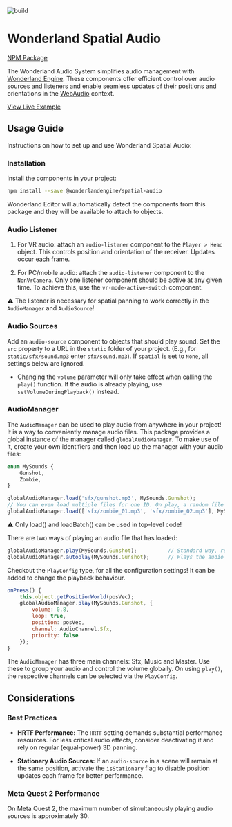 ![build](https://github.com/WonderlandEngine/wonderland-engine-examples/actions/workflows/github-pages.yml/badge.svg)

# Wonderland Spatial Audio

[NPM Package](https://www.npmjs.com/package/@wonderlandengine/spatial-audio)

The Wonderland Audio System simplifies audio management with
[Wonderland Engine](https://wonderlandengine.com). These components offer efficient control
over audio sources and listeners and enable seamless updates of their positions and
orientations in the [WebAudio](https://developer.mozilla.org/en-US/docs/Web/API/Web_Audio_API) context.

[View Live Example](https://wonderlandengine.github.io/wonderland-spatial-audio/)


## Usage Guide

Instructions on how to set up and use Wonderland Spatial Audio:

### Installation

Install the components in your project:

```sh
npm install --save @wonderlandengine/spatial-audio
```

Wonderland Editor will automatically detect the components from this package and they will
be available to attach to objects.

### Audio Listener

1. For VR audio: attach an `audio-listener` component to the `Player > Head` object.
   This controls position and orientation of the receiver. Updates occur each frame.

2. For PC/mobile audio: attach the `audio-listener` component to the `NonVrCamera`.
   Only one listener component should be active at any given time. To achieve this, use
   the `vr-mode-active-switch` component.

 ⚠️  The listener is necessary for spatial panning to work correctly in the `AudioManager` and `AudioSource`!

### Audio Sources

Add an `audio-source` component to objects that should play sound. Set the `src`
property to a URL in the `static` folder of your project.
(E.g., for `static/sfx/sound.mp3` enter `sfx/sound.mp3`).
If `spatial` is set to `None`, all settings below are ignored.

- Changing the `volume` parameter will only take effect when calling the `play()` function. If the audio is already 
  playing, use `setVolumeDuringPlayback()` instead.

### AudioManager

The `AudioManager` can be used to play audio from anywhere in your project! It is a way to conveniently 
manage audio files. This package provides a global instance of the manager called `globalAudioManager`. 
To make use of it, create your own identifiers and then load up the manager with your audio files:

```js
enum MySounds {
    Gunshot,
    Zombie,
}

globalAudioManager.load('sfx/gunshot.mp3', MySounds.Gunshot);
// You can even load multiple files for one ID. On play, a random file of the provided ones will be selected. 
globalAudioManager.load(['sfx/zombie_01.mp3', 'sfx/zombie_02.mp3'], MySounds.Zombie);
```
⚠️ Only load() and loadBatch() can be used in top-level code!

There are two ways of playing an audio file that has loaded:

```js
globalAudioManager.play(MySounds.Gunshot);          // Standard way, returns an ID with which audio can be stopped or paused.
globalAudioManager.autoplay(MySounds.Gunshot);      // Plays the audio as soon as the user has interacted with the site.
```

Checkout the `PlayConfig` type, for all the configuration settings! It can be added to change the playback behaviour.

```js
onPress() {
    this.object.getPositionWorld(posVec);
    globalAudioManager.play(MySounds.Gunshot, {
        volume: 0.8,
        loop: true,
        position: posVec,
        channel: AudioChannel.Sfx,
        priority: false
    });
}
```

The `AudioManager` has three main channels: Sfx, Music and Master. Use these to group your audio and 
control the volume globally. On using `play()`, the respective channels can be selected via the `PlayConfig`. 

## Considerations

### Best Practices

- **HRTF Performance:** The `HRTF` setting demands substantial performance resources.
  For less critical audio effects, consider deactivating it and rely on regular
  (equal-power) 3D panning.

- **Stationary Audio Sources:** If an `audio-source` in a scene will remain at the same
  position, activate the `isStationary` flag to disable position updates each frame for
  better performance.

### Meta Quest 2 Performance

On Meta Quest 2, the maximum number of simultaneously playing audio sources is
approximately 30.
